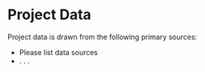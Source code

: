 # Project Data

Project data is drawn from the following primary sources:

  * Please list data sources
  * . . .
